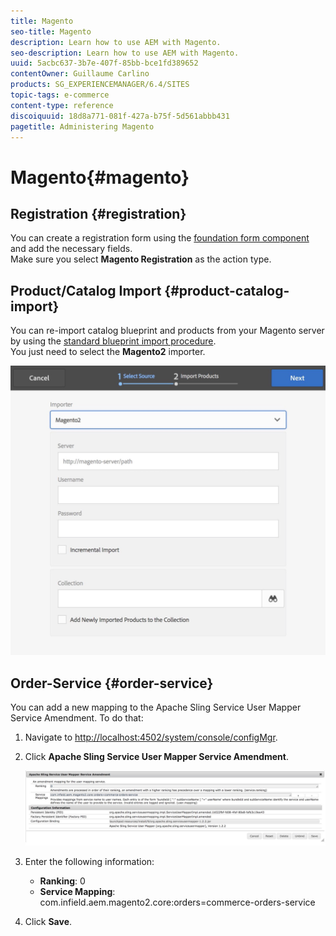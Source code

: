 ```yaml
---
title: Magento
seo-title: Magento
description: Learn how to use AEM with Magento.
seo-description: Learn how to use AEM with Magento.
uuid: 5acbc637-3b7e-407f-85bb-bce1fd389652
contentOwner: Guillaume Carlino
products: SG_EXPERIENCEMANAGER/6.4/SITES
topic-tags: e-commerce
content-type: reference
discoiquuid: 18d8a771-081f-427a-b75f-5d561abbb431
pagetitle: Administering Magento
---
```


# Magento{#magento}

## Registration {#registration}

You can create a registration form using the [foundation form component](/help/sites-authoring/default-components-foundation.md#form) and add the necessary fields.  
Make sure you select **Magento Registration** as the action type. [](/help/sites-authoring/default-components-foundation.md#form)

## Product/Catalog Import {#product-catalog-import}

You can re-import catalog blueprint and products from your Magento server by using the [standard blueprint import procedure](/help/sites-administering/generic.md#importing-products).  
You just need to select the **Magento2** importer.

![](assets/chlimage_1-42.jpeg) 

## Order-Service {#order-service}

You can add a new mapping to the Apache Sling Service User Mapper Service Amendment. To do that:

1. Navigate to [http://localhost:4502/system/console/configMgr](http://localhost:4502/system/console/configMgr).
1. Click **Apache Sling Service User Mapper Service Amendment**.

   ![](assets/chlimage_1-43.jpeg)

1. Enter the following information:

    * **Ranking**: 0
    * **Service Mapping**: com.infield.aem.magento2.core:orders=commerce-orders-service

1. Click **Save**.

